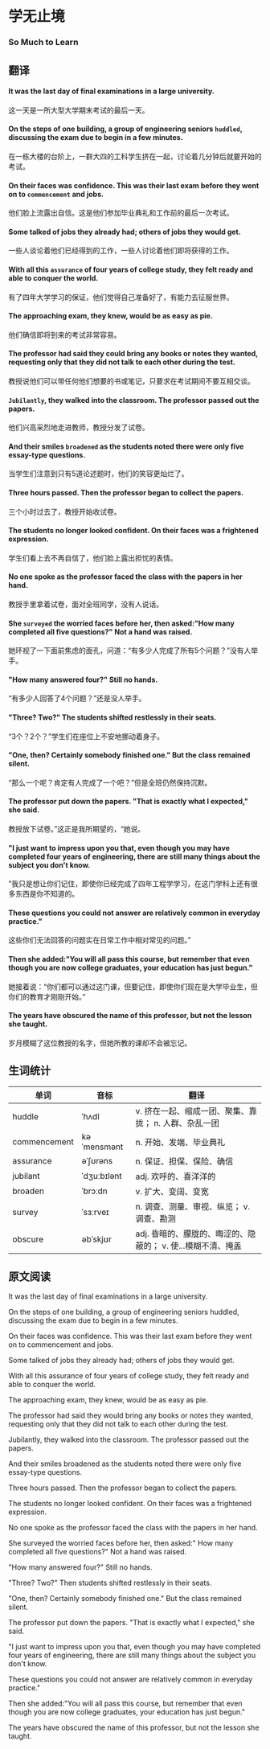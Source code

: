 # 学无止境

### So Much to Learn

## 翻译

#### It was the last day of final examinations in a large university.
这一天是一所大型大学期末考试的最后一天。
#### On the steps of one building, a group of engineering seniors `huddled`, discussing the exam due to begin in a few minutes.
在一栋大楼的台阶上，一群大四的工科学生挤在一起，讨论着几分钟后就要开始的考试。
#### On their faces was confidence. This was their last exam before they went on to `commencement` and jobs.
他们脸上流露出自信。这是他们参加毕业典礼和工作前的最后一次考试。
#### Some talked of jobs they already had; others of jobs they would get.
一些人谈论着他们已经得到的工作，一些人讨论着他们即将获得的工作。
#### With all this `assurance` of four years of college study, they felt ready and able to conquer the world.
有了四年大学学习的保证，他们觉得自己准备好了，有能力去征服世界。
#### The approaching exam, they knew, would be as easy as pie.
他们确信即将到来的考试非常容易。
#### The professor had said they could bring any books or notes they wanted, requesting only that they did not talk to each other during the test.
教授说他们可以带任何他们想要的书或笔记，只要求在考试期间不要互相交谈。
#### `Jubilantly`, they walked into the classroom. The professor passed out the papers.
他们兴高采烈地走进教师，教授分发了试卷。
#### And their smiles `broadened` as the students noted there were only five essay-type questions.
当学生们注意到只有5道论述题时，他们的笑容更灿烂了。
#### Three hours passed. Then the professor began to collect the papers.
三个小时过去了，教授开始收试卷。
#### The students no longer looked confident. On their faces was a frightened expression.
学生们看上去不再自信了，他们脸上露出担忧的表情。
#### No one spoke as the professor faced the class with the papers in her hand.
教授手里拿着试卷，面对全班同学，没有人说话。
#### She `surveyed` the worried faces before her, then asked:"How many completed all five questions?" Not a hand was raised.
她环视了一下面前焦虑的面孔，问道：“有多少人完成了所有5个问题？”没有人举手。
#### "How many answered four?" Still no hands.
“有多少人回答了4个问题？”还是没人举手。
#### "Three? Two?" The students shifted restlessly in their seats.
“3个？2个？”学生们在座位上不安地挪动着身子。
#### "One, then? Certainly somebody finished one." But the class remained silent.
“那么一个呢？肯定有人完成了一个吧？”但是全班仍然保持沉默。
#### The professor put down the papers. "That is exactly what I expected," she said.
教授放下试卷。”这正是我所期望的，“她说。
#### "I just want to impress upon you that, even though you may have completed four years of engineering, there are still many things about the subject you don't know.
”我只是想让你们记住，即使你已经完成了四年工程学学习，在这门学科上还有很多东西是你不知道的。
#### These questions you could not answer are relatively common in everyday practice."
这些你们无法回答的问题实在日常工作中相对常见的问题。”
#### Then she added:"You will all pass this course, but remember that even though you are now college graduates, your education has just begun."
她接着说：“你们都可以通过这门课，但要记住，即使你们现在是大学毕业生，但你们的教育才刚刚开始。”
#### The years have obscured the name of this professor, but not the lesson she taught.
岁月模糊了这位教授的名字，但她所教的课却不会被忘记。

## 生词统计
| 单词 | 音标 | 翻译 |
|-|-|-|
| huddle | ˈhʌdl | v. 挤在一起、缩成一团、聚集、靠拢； n. 人群、杂乱一团 |
| commencement | kəˈmensmənt | n. 开始、发端、毕业典礼 |
| assurance | əˈʃʊrəns | n. 保证、担保、保险、确信 |
| jubilant | ˈdʒuːbɪlənt | adj. 欢呼的、喜洋洋的 |
| broaden | ˈbrɔːdn | v. 扩大、变阔、变宽 |
| survey | ˈsɜːrveɪ | n. 调查、测量、审视、纵览； v. 调查、勘测 |
| obscure | əbˈskjʊr | adj. 昏暗的、朦胧的、晦涩的、隐蔽的； v. 使...模糊不清、掩盖 |

## 原文阅读

It was the last day of final examinations in a large university.

On the steps of one building, a group of engineering seniors huddled, discussing the exam due to begin in a few minutes.

On their faces was confidence. This was their last exam before they went on to commencement and jobs.

Some talked of jobs they already had; others of jobs they would get.

With all this assurance of four years of college study, they felt ready and able to conquer the world.

The approaching exam, they knew, would be as easy as pie.

The professor had said they would bring any books or notes they wanted, requesting only that they did not talk to each other during the test.

Jubilantly, they walked into the classroom. The professor passed out the papers.

And their smiles broadened as the students noted there were only five essay-type questions.

Three hours passed. Then the professor began to collect the papers.

The students no longer looked confident. On their faces was a frightened expression.

No one spoke as the professor faced the class with the papers in her hand.

She surveyed the worried faces before her, then asked:" How many completed all five questions?" Not a hand was raised.

"How many answered four?" Still no hands.

"Three? Two?" Then students shifted restlessly in their seats.

"One, then? Certainly somebody finished one." But the class remained silent.

The professor put down the papers. "That is exactly what I expected," she said.

"I just want to impress upon you that, even though you may have completed four years of engineering, there are still many things about the subject you don't know.

These questions you could not answer are relatively common in everyday practice."

Then she added:"You will all pass this course, but remember that even though you are now college graduates, your education has just begun."

The years have obscured the name of this professor, but not the lesson she taught.

<src-rtyAudio :src="'https://rtyxmd.gitee.io/rtyresources2020/January/So%20Much%20to%20Learn.mp3'"></src-rtyAudio>